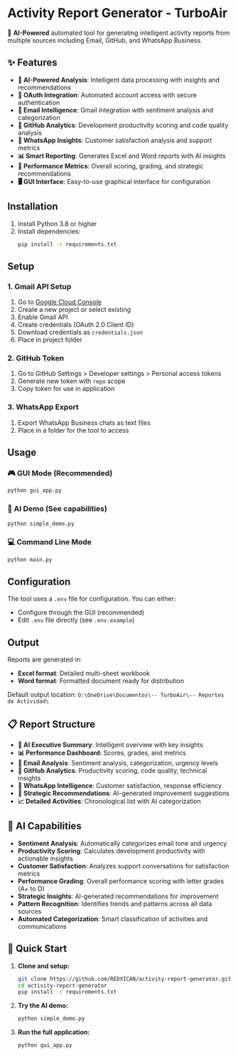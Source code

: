 # Activity Report Generator - TurboAir

🤖 **AI-Powered** automated tool for generating intelligent activity reports from multiple sources including Email, GitHub, and WhatsApp Business.

## ✨ Features

- **🧠 AI-Powered Analysis**: Intelligent data processing with insights and recommendations
- **🔐 OAuth Integration**: Automated account access with secure authentication
- **📧 Email Intelligence**: Gmail integration with sentiment analysis and categorization
- **🐙 GitHub Analytics**: Development productivity scoring and code quality analysis
- **💬 WhatsApp Insights**: Customer satisfaction analysis and support metrics
- **📊 Smart Reporting**: Generates Excel and Word reports with AI insights
- **🎯 Performance Metrics**: Overall scoring, grading, and strategic recommendations
- **🖥️ GUI Interface**: Easy-to-use graphical interface for configuration

## Installation

1. Install Python 3.8 or higher
2. Install dependencies:
   ```bash
   pip install -r requirements.txt
   ```

## Setup

### 1. Gmail API Setup
1. Go to [Google Cloud Console](https://console.cloud.google.com/)
2. Create a new project or select existing
3. Enable Gmail API
4. Create credentials (OAuth 2.0 Client ID)
5. Download credentials as `credentials.json`
6. Place in project folder

### 2. GitHub Token
1. Go to GitHub Settings > Developer settings > Personal access tokens
2. Generate new token with `repo` scope
3. Copy token for use in application

### 3. WhatsApp Export
1. Export WhatsApp Business chats as text files
2. Place in a folder for the tool to access

## Usage

### 🎮 GUI Mode (Recommended)
```bash
python gui_app.py
```

### 🤖 AI Demo (See capabilities)
```bash
python simple_demo.py
```

### 💻 Command Line Mode
```bash
python main.py
```

## Configuration

The tool uses a `.env` file for configuration. You can either:
- Configure through the GUI (recommended)
- Edit `.env` file directly (see `.env.example`)

## Output

Reports are generated in:
- **Excel format**: Detailed multi-sheet workbook
- **Word format**: Formatted document ready for distribution

Default output location: `O:\OneDrive\Documentos\-- TurboAir\-- Reportes de Actividad\`

## 📋 Report Structure

- **🧠 AI Executive Summary**: Intelligent overview with key insights
- **📊 Performance Dashboard**: Scores, grades, and metrics
- **📧 Email Analysis**: Sentiment analysis, categorization, urgency levels
- **🐙 GitHub Analytics**: Productivity scoring, code quality, technical insights
- **💬 WhatsApp Intelligence**: Customer satisfaction, response efficiency
- **🎯 Strategic Recommendations**: AI-generated improvement suggestions
- **📈 Detailed Activities**: Chronological list with AI categorization

## 🤖 AI Capabilities

- **Sentiment Analysis**: Automatically categorizes email tone and urgency
- **Productivity Scoring**: Calculates development productivity with actionable insights
- **Customer Satisfaction**: Analyzes support conversations for satisfaction metrics
- **Performance Grading**: Overall performance scoring with letter grades (A+ to D)
- **Strategic Insights**: AI-generated recommendations for improvement
- **Pattern Recognition**: Identifies trends and patterns across all data sources
- **Automated Categorization**: Smart classification of activities and communications

## 🚀 Quick Start

1. **Clone and setup:**
   ```bash
   git clone https://github.com/REDXICAN/activity-report-generator.git
   cd activity-report-generator
   pip install -r requirements.txt
   ```

2. **Try the AI demo:**
   ```bash
   python simple_demo.py
   ```

3. **Run the full application:**
   ```bash
   python gui_app.py
   ```